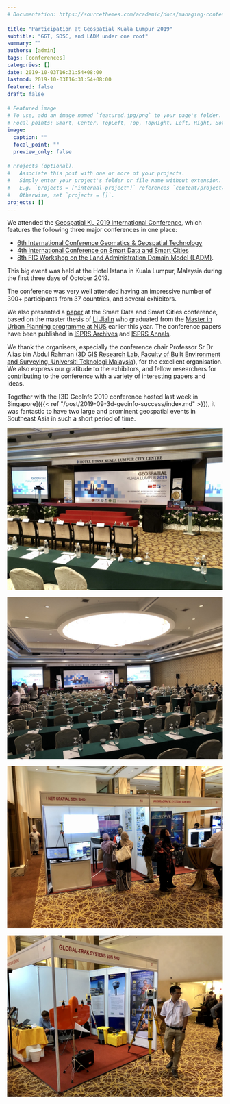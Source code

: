 ```yaml
---
# Documentation: https://sourcethemes.com/academic/docs/managing-content/

title: "Participation at Geospatial Kuala Lumpur 2019"
subtitle: "GGT, SDSC, and LADM under one roof"
summary: ""
authors: [admin]
tags: [conferences]
categories: []
date: 2019-10-03T16:31:54+08:00
lastmod: 2019-10-03T16:31:54+08:00
featured: false
draft: false

# Featured image
# To use, add an image named `featured.jpg/png` to your page's folder.
# Focal points: Smart, Center, TopLeft, Top, TopRight, Left, Right, BottomLeft, Bottom, BottomRight.
image:
  caption: ""
  focal_point: ""
  preview_only: false

# Projects (optional).
#   Associate this post with one or more of your projects.
#   Simply enter your project's folder or file name without extension.
#   E.g. `projects = ["internal-project"]` references `content/project/deep-learning/index.md`.
#   Otherwise, set `projects = []`.
projects: []
---
```


We attended the [Geospatial KL 2019 International Conference](https://www.geoinfo.utm.my/geospatial2019/), which features the following three major conferences in one place:

- [6th International Conference Geomatics & Geospatial Technology](https://www.geoinfo.utm.my/ggt2019/)
- [4th International Conference on Smart Data and Smart Cities](https://www.geoinfo.utm.my/sdsc2019/)
- [8th FIG Workshop on the Land Administration Domain Model (LADM)](http://isoladm.org/LADM2019Workshop).

This big event was held at the Hotel Istana in Kuala Lumpur, Malaysia during the first three days of October 2019.

The conference was very well attended having an impressive number of 300+ participants from 37 countries, and several exhibitors.

We also presented a [paper](/publication/2019-sdsc-airbnb-beijing/) at the Smart Data and Smart Cities conference, based on the master thesis of [Li Jialin](/authors/jialin/) who graduated from the [Master in Urban Planning programme at NUS](http://www.nus.edu.sg/nusbulletin/school-of-design-and-environment/graduate-education/coursework-programmes/degree-requirements/master-of-urban-planning/) earlier this year.
The conference papers have been published in [ISPRS Archives](https://www.int-arch-photogramm-remote-sens-spatial-inf-sci.net/XLII-4-W17/) and [ISPRS Annals](https://www.isprs-ann-photogramm-remote-sens-spatial-inf-sci.net/IV-4-W9/).

We thank the organisers, especially the conference chair Professor Sr Dr Alias bin Abdul Rahman ([3D GIS Research Lab, Faculty of Built Environment and Surveying, Universiti Teknologi Malaysia](http://builtsurvey.utm.my)), for the excellent organisation.
We also express our gratitude to the exhibitors, and fellow researchers for contributing to the conference with a variety of interesting papers and ideas.

Together with the [3D GeoInfo 2019 conference hosted last week in Singapore]({{< ref "/post/2019-09-3d-geoinfo-success/index.md" >}}), it was fantastic to have two large and prominent geospatial events in Southeast Asia in such a short period of time.


![](1.jpg)

![](2.jpg)

![](3.jpg)

![](4.jpg)